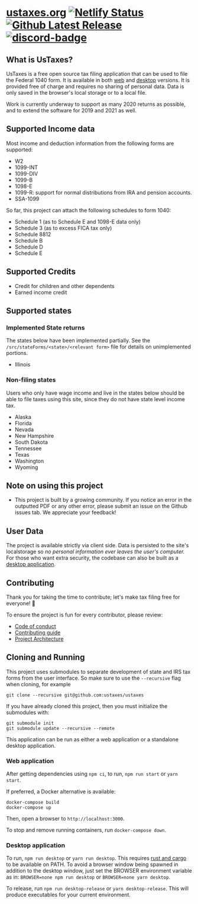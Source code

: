 # [ustaxes.org](//ustaxes.org) [![Netlify Status][netlify-badge]][netlify-url] [![Github Latest Release][release-badge]][github-release] [![discord-badge]][discord-url]

## What is UsTaxes?

UsTaxes is a free open source tax filing application that can be used to file the Federal 1040 form. It is available in both [web](https://ustaxes.org/) and [desktop](#desktop-application) versions. It is provided free of charge and requires no sharing of personal data. Data is only saved in the browser's local storage or to a local file.

Work is currently underway to support as many 2020 returns as possible, and to extend the software for 2019 and 2021 as well.

## Supported Income data

Most income and deduction information from the following forms are supported:

- W2
- 1099-INT
- 1099-DIV
- 1099-B
- 1098-E
- 1099-R: support for normal distributions from IRA and pension accounts.
- SSA-1099

So far, this project can attach the following schedules to form 1040:

- Schedule 1 (as to Schedule E and 1098-E data only)
- Schedule 3 (as to excess FICA tax only)
- Schedule 8812
- Schedule B
- Schedule D
- Schedule E

## Supported Credits

- Credit for children and other dependents
- Earned income credit

## Supported states

### Implemented State returns

The states below have been implemented partially. See the `/src/stateForms/<state>/<relevant form>` file for details on unimplemented portions.

- Illinois

### Non-filing states

Users who only have wage income and live in the states below should be able to file taxes using this site, since they do not have state level income tax.

- Alaska
- Florida
- Nevada
- New Hampshire
- South Dakota
- Tennessee
- Texas
- Washington
- Wyoming

## Note on using this project

- This project is built by a growing community. If you notice an error in the outputted PDF or any other error, please submit an issue on the Github issues tab. We appreciate your feedback!

## User Data

The project is available strictly via client side. Data is persisted to the site's localstorage so _no personal information ever leaves the user's computer._ For those who want extra security, the codebase can also be built as a [desktop application](#desktop-application).

## Contributing

Thank you for taking the time to contribute; let's make tax filing free for everyone! 🎉

To ensure the project is fun for every contributor, please review:

- [Code of conduct](docs/CODE_OF_CONDUCT.md)
- [Contributing guide](docs/CONTRIBUTING.md)
- [Project Architecture](docs/ARCHITECTURE.md)

## Cloning and Running

This project uses submodules to separate development of state and IRS tax forms from the user interface. So make sure to use the `--recursive` flag when cloning, for example

```
git clone --recursive git@github.com:ustaxes/ustaxes
```

If you have already cloned this project, then you must initialize the submodules with:

```
git submodule init
git submodule update --recursive --remote
```

This application can be run as either a web application or a standalone desktop application.

### Web application

After getting dependencies using `npm ci`, to run, `npm run start` or `yarn start`.

If preferred, a Docker alternative is available:

```
docker-compose build
docker-compose up
```

Then, open a browser to `http://localhost:3000`.

To stop and remove running containers, run `docker-compose down`.

### Desktop application

To run, `npm run desktop` or `yarn run desktop`. This requires [rust and cargo][cargo-docs] to be available on PATH. To avoid a browser window being spawned in addition to the desktop window, just set the BROWSER environment variable as in: `BROWSER=none npm run desktop` or `BROWSER=none yarn desktop`.

To release, run `npm run desktop-release` or `yarn desktop-release`. This will produce executables for your current environment.

[netlify-badge]: https://api.netlify.com/api/v1/badges/41efe456-a85d-4fed-9fcf-55fe4d5aa7fa/deploy-status
[netlify-url]: https://app.netlify.com/sites/peaceful-joliot-d51349/deploys
[webview2]: https://developer.microsoft.com/en-us/microsoft-edge/webview2/
[cargo-docs]: https://doc.rust-lang.org/cargo/getting-started/installation.html
[discord-badge]: https://img.shields.io/discord/812156892343828500?logo=Discord
[discord-url]: https://discord.gg/dAaz472mPz
[github-release]: https://github.com/ustaxes/UsTaxes/releases/latest
[release-badge]: https://badgen.net/github/release/ustaxes/ustaxes
